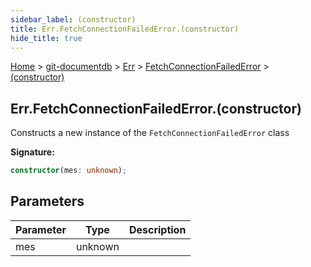 ```yaml
---
sidebar_label: (constructor)
title: Err.FetchConnectionFailedError.(constructor)
hide_title: true
---
```


[Home](./index.md) &gt; [git-documentdb](./git-documentdb.md) &gt; [Err](./git-documentdb.err.md) &gt; [FetchConnectionFailedError](./git-documentdb.err.fetchconnectionfailederror.md) &gt; [(constructor)](./git-documentdb.err.fetchconnectionfailederror._constructor_.md)

## Err.FetchConnectionFailedError.(constructor)

Constructs a new instance of the `FetchConnectionFailedError` class

<b>Signature:</b>

```typescript
constructor(mes: unknown);
```

## Parameters

|  Parameter | Type | Description |
|  --- | --- | --- |
|  mes | unknown |  |


